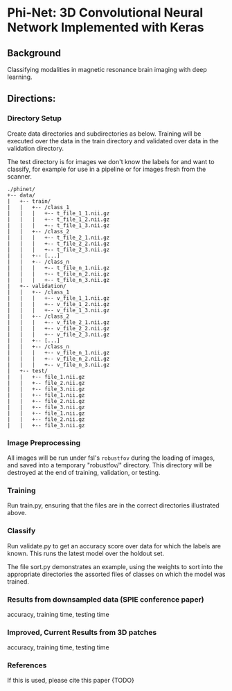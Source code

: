 # Phi-Net: 3D Convolutional Neural Network Implemented with Keras
## Background
Classifying modalities in magnetic resonance brain imaging with deep learning.

## Directions:
### Directory Setup
Create data directories and subdirectories as below. Training will be 
executed over the data in the train directory and validated over data in 
the validation directory.

The test directory is for images we don't know the labels for and want to
classify, for example for use in a pipeline or for images fresh from the
scanner.

```
./phinet/
+-- data/
|   +-- train/
|   |   +-- /class_1
|   |   |   +-- t_file_1_1.nii.gz
|   |   |   +-- t_file_1_2.nii.gz
|   |   |   +-- t_file_1_3.nii.gz
|   |   +-- /class_2
|   |   |   +-- t_file_2_1.nii.gz
|   |   |   +-- t_file_2_2.nii.gz
|   |   |   +-- t_file_2_3.nii.gz
|   |   +-- [...]
|   |   +-- /class_n
|   |   |   +-- t_file_n_1.nii.gz
|   |   |   +-- t_file_n_2.nii.gz
|   |   |   +-- t_file_n_3.nii.gz
|   +-- validation/
|   |   +-- /class_1
|   |   |   +-- v_file_1_1.nii.gz
|   |   |   +-- v_file_1_2.nii.gz
|   |   |   +-- v_file_1_3.nii.gz
|   |   +-- /class_2
|   |   |   +-- v_file_2_1.nii.gz
|   |   |   +-- v_file_2_2.nii.gz
|   |   |   +-- v_file_2_3.nii.gz
|   |   +-- [...]
|   |   +-- /class_n
|   |   |   +-- v_file_n_1.nii.gz
|   |   |   +-- v_file_n_2.nii.gz
|   |   |   +-- v_file_n_3.nii.gz
|   +-- test/
|   |   +-- file_1.nii.gz
|   |   +-- file_2.nii.gz
|   |   +-- file_3.nii.gz
|   |   +-- file_1.nii.gz
|   |   +-- file_2.nii.gz
|   |   +-- file_3.nii.gz
|   |   +-- file_1.nii.gz
|   |   +-- file_2.nii.gz
|   |   +-- file_3.nii.gz
```
### Image Preprocessing
All images will be run under fsl's `robustfov` during the loading of images, and
saved into a temporary "robustfov/" directory.  This directory will be destroyed
at the end of training, validation, or testing.

### Training
Run train.py, ensuring that the files are in the correct directories illustrated above.

### Classify
Run validate.py to get an accuracy score over data for which the labels are known.
This runs the latest model over the holdout set.

The file sort.py demonstrates an example, using the weights to sort into the appropriate
directories the assorted files of classes on which the model was trained.

### Results from downsampled data (SPIE conference paper)
accuracy, training time, testing time

### Improved, Current Results from 3D patches
accuracy, training time, testing time

### References
If this is used, please cite this paper {TODO}

